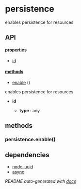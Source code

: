 # persistence


enables persistence for resources



## API

#### [properties](#persistence-properties)

  - [id](#persistence-properties-id)


#### [methods](#persistence-methods)

  - [enable](#persistence-methods-enable) ()



enables persistence for resources

- **id** 

  - **type** : any



<a name="persistence-methods"></a> 

## methods 

<a name="persistence-methods-enable"></a> 

### persistence.enable()





## dependencies 
- [node-uuid](http://npmjs.org/package/node-uuid)
- [async](http://npmjs.org/package/async)


*README auto-generated with [docs](https://github.com/bigcompany/resources/tree/master/docs)*